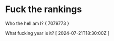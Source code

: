 # Fuck the rankings

Who the hell am I?
{ 7079773 }

What fucking year is it?
[ 2024-07-21T18:30:00Z ]
